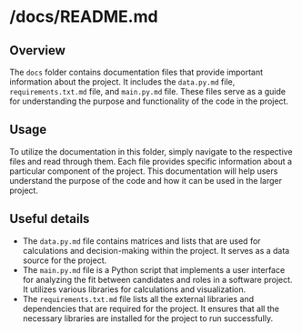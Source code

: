 # /docs/README.md

## Overview
The `docs` folder contains documentation files that provide important information about the project. It includes the `data.py.md` file, `requirements.txt.md` file, and `main.py.md` file. These files serve as a guide for understanding the purpose and functionality of the code in the project.

## Usage
To utilize the documentation in this folder, simply navigate to the respective files and read through them. Each file provides specific information about a particular component of the project. This documentation will help users understand the purpose of the code and how it can be used in the larger project.

## Useful details
- The `data.py.md` file contains matrices and lists that are used for calculations and decision-making within the project. It serves as a data source for the project.
- The `main.py.md` file is a Python script that implements a user interface for analyzing the fit between candidates and roles in a software project. It utilizes various libraries for calculations and visualization.
- The `requirements.txt.md` file lists all the external libraries and dependencies that are required for the project. It ensures that all the necessary libraries are installed for the project to run successfully.